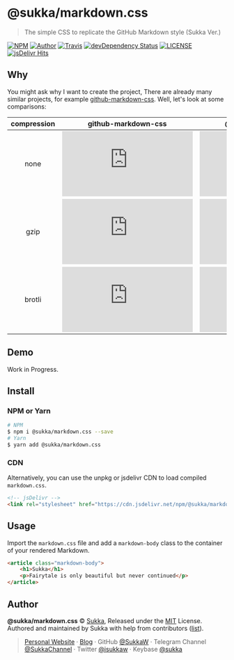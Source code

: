 # @sukka/markdown.css

> The simple CSS to replicate the GitHub Markdown style (Sukka Ver.)

[![NPM](https://img.shields.io/npm/v/@sukka/markdown.css.svg?style=flat-square)](https://www.npmjs.com/package/@sukka/markdown.css)
[![Author](https://img.shields.io/badge/Author-Sukka-b68469.svg?style=flat-square)](https://skk.moe)
[![Travis](https://img.shields.io/travis/SukkaW/markdown.css.svg?style=flat-square)](https://travis-ci.org/SukkaW/markdown.css)
[![devDependency Status](https://img.shields.io/david/dev/SukkaW/markdown.css.svg?style=flat-square)](https://david-dm.org/SukkaW/markdown.css?type=dev)
[![LICENSE](https://img.shields.io/github/license/sukkaw/markdown.css.svg?style=flat-square)](./LICENSE)
[![jsDelivr Hits](https://data.jsdelivr.com/v1/package/npm/@sukka/markdown.css/badge)](https://www.jsdelivr.com/package/npm/@sukka/markdown.css)


## Why

You might ask why I want to create the project, There are already many similar projects, for example [github-markdown-css](https://github.com/sindresorhus/github-markdown-css). Well, let's look at some comparisons:

| compression | github-markdown-css | @sukka/markdown.css |
|:---:|:---:|:---:|
| none | ![](https://img.badgesize.io/sindresorhus/github-markdown-css/gh-pages/github-markdown.css?style=flat-square&label=original%20size) | ![](https://img.badgesize.io/SukkaW/markdown.css/master/dist/markdown.min.css?style=flat-square&label=original%20size) |
| gzip | ![](https://img.badgesize.io/sindresorhus/github-markdown-css/gh-pages/github-markdown.css?compression=gzip&style=flat-square) | ![](https://img.badgesize.io/SukkaW/markdown.css/master/dist/markdown.min.css?compression=gzip&style=flat-square) |
| brotli | ![](https://img.badgesize.io/sindresorhus/github-markdown-css/gh-pages/github-markdown.css?compression=brotli&style=flat-square) | ![](https://img.badgesize.io/SukkaW/markdown.css/master/dist/markdown.min.css?compression=brotli&style=flat-square) | ![](https://img.badgesize.io/SukkaW/markdown.css/master/dist/markdown.min.css?compression=brotli&style=flat-square) |

## Demo

Work in Progress.

## Install

### NPM or Yarn

```bash
# NPM
$ npm i @sukka/markdown.css --save
# Yarn
$ yarn add @sukka/markdown.css
```

### CDN

Alternatively, you can use the unpkg or jsdelivr CDN to load compiled `markdown.css`.

```html
<!-- jsDelivr -->
<link rel="stylesheet" href="https://cdn.jsdelivr.net/npm/@sukka/markdown.css">
```

## Usage

Import the `markdown.css` file and add a `markdown-body` class to the container of your rendered Markdown.

```html
<article class="markdown-body">
    <h1>Sukka</h1>
    <p>Fairytale is only beautiful but never continued</p>
</article>
```

## Author

**@sukka/markdown.css** © [Sukka](https://github.com/SukkaW), Released under the [MIT](./LICENSE) License.<br>
Authored and maintained by Sukka with help from contributors ([list](https://github.com/SukkaW/markdown.css/contributors)).

> [Personal Website](https://skk.moe) · [Blog](https://blog.skk.moe) · GitHub [@SukkaW](https://github.com/SukkaW) · Telegram Channel [@SukkaChannel](https://t.me/SukkaChannel) · Twitter [@isukkaw](https://twitter.com/isukkaw) · Keybase [@sukka](https://keybase.io/sukka)
